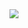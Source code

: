 <!DOCTYPE html>
<html>
  <head>
    <title>Hello, World!</title>
    <link rel="stylesheet" href="styles.css" />
  </head>
  <body>
<img src="https://media.tenor.com/HaT3sWGyKs4AAAAC/goku-warmup.gif](https://media.tenor.com/HaT3sWGyKs4AAAAC/goku-warmup.gif)https://media.tenor.com/HaT3sWGyKs4AAAAC/goku-warmup.gif"/>

  </body>
</html>
